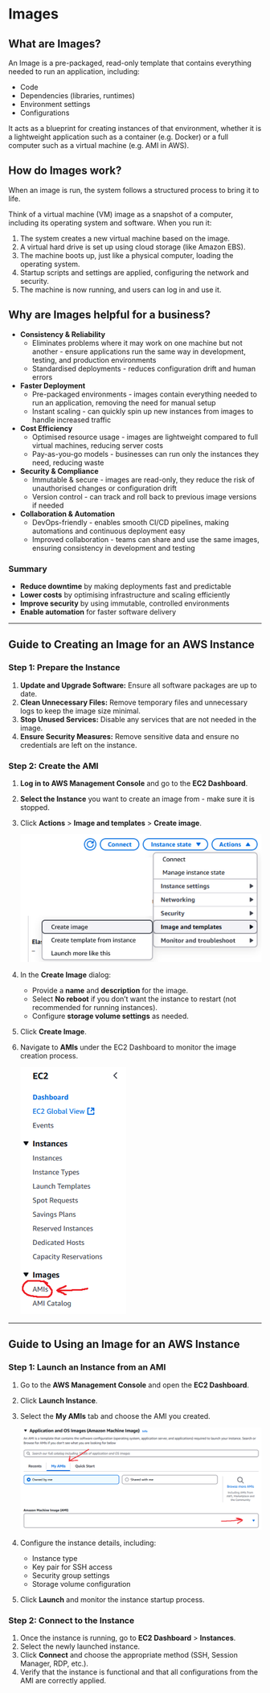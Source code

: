 # Images

## What are Images?

An Image is a pre-packaged, read-only template that contains everything needed to run an application, including:
- Code
- Dependencies (libraries, runtimes)
- Environment settings
- Configurations

It acts as a blueprint for creating instances of that environment, whether it is a lightweight application such as a container (e.g. Docker) or a full computer such as a virtual machine (e.g. AMI in AWS).

## How do Images work?

When an image is run, the system follows a structured process to bring it to life.

Think of a virtual machine (VM) image as a snapshot of a computer, including its operating system and software. When you run it:

1. The system creates a new virtual machine based on the image.
2. A virtual hard drive is set up using cloud storage (like Amazon EBS).
3. The machine boots up, just like a physical computer, loading the operating system.
4. Startup scripts and settings are applied, configuring the network and security.
5. The machine is now running, and users can log in and use it.


## Why are Images helpful for a business?

- **Consistency & Reliability**
    - Eliminates problems where it may work on one machine but not another - ensure applications run the same way in development, testing, and production environments
    - Standardised deployments - reduces configuration drift and human errors
- **Faster Deployment**
    - Pre-packaged environments - images contain everything needed to run an application, removing the need for manual setup
    - Instant scaling - can quickly spin up new instances from images to handle increased traffic
- **Cost Efficiency**
    - Optimised resource usage - images are lightweight compared to full virtual machines, reducing server costs
    - Pay-as-you-go models - businesses can run only the instances they need, reducing waste
- **Security & Compliance**
    - Immutable & secure - images are read-only, they reduce the risk of unauthorised changes or configuration drift
    - Version control - can track and roll back to previous image versions if needed
- **Collaboration & Automation**
    - DevOps-friendly - enables smooth CI/CD pipelines, making automations and continuous deployment easy
    - Improved collaboration - teams can share and use the same images, ensuring consistency in development and testing

### Summary
- **Reduce downtime** by making deployments fast and predictable
- **Lower costs** by optimising infrastructure and scaling efficiently
- **Improve security** by using immutable, controlled environments
- **Enable automation** for faster software delivery

---

## Guide to Creating an Image for an AWS Instance

### Step 1: Prepare the Instance
1. **Update and Upgrade Software:** Ensure all software packages are up to date.
2. **Clean Unnecessary Files:** Remove temporary files and unnecessary logs to keep the image size minimal.
3. **Stop Unused Services:** Disable any services that are not needed in the image.
4. **Ensure Security Measures:** Remove sensitive data and ensure no credentials are left on the instance.

### Step 2: Create the AMI
1. **Log in to AWS Management Console** and go to the **EC2 Dashboard**.
2. **Select the Instance** you want to create an image from - make sure it is stopped.
3. Click **Actions** > **Image and templates** > **Create image**.

    ![image_creation](./images/image_creation_screen.png)

4. In the **Create Image** dialog:
   - Provide a **name** and **description** for the image.
   - Select **No reboot** if you don’t want the instance to restart (not recommended for running instances).
   - Configure **storage volume settings** as needed.
5. Click **Create Image**.
6. Navigate to **AMIs** under the EC2 Dashboard to monitor the image creation process.

    ![AMIs_nav_bar](./images/AMIs_nav_bar.png)

---

## Guide to Using an Image for an AWS Instance

### Step 1: Launch an Instance from an AMI
1. Go to the **AWS Management Console** and open the **EC2 Dashboard**.
2. Click **Launch Instance**.
3. Select the **My AMIs** tab and choose the AMI you created.

    ![AMI_selection](./images/AMI_selection.png)

4. Configure the instance details, including:
   - Instance type
   - Key pair for SSH access
   - Security group settings
   - Storage volume configuration
5. Click **Launch** and monitor the instance startup process.

### Step 2: Connect to the Instance
1. Once the instance is running, go to **EC2 Dashboard** > **Instances**.
2. Select the newly launched instance.
3. Click **Connect** and choose the appropriate method (SSH, Session Manager, RDP, etc.).
4. Verify that the instance is functional and that all configurations from the AMI are correctly applied.
